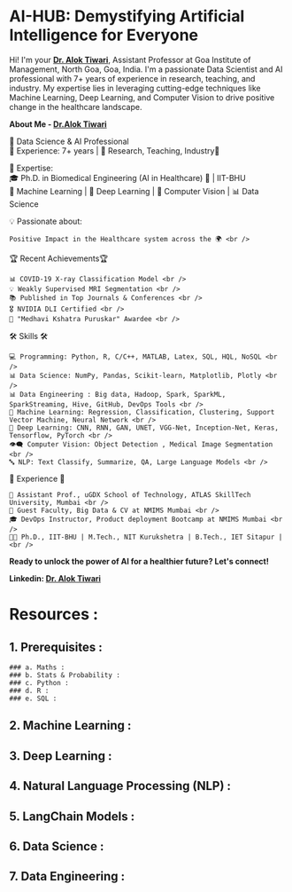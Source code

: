 
# AI-HUB: Demystifying Artificial Intelligence for Everyone

Hi! I'm your [**Dr. Alok Tiwari**](https://www.linkedin.com/in/dr-alok-tiwari/), Assistant Professor at Goa Institute of Management, North Goa, Goa, India. I'm a passionate Data Scientist and AI professional with 7+ years of experience in research, teaching, and industry. My expertise lies in leveraging cutting-edge techniques like Machine Learning, Deep Learning, and Computer Vision to drive positive change in the healthcare landscape.

**About Me - [Dr.Alok Tiwari](https://dr-alok-tiwari.github.io/)**

🌟 Data Science & AI Professional <br />
🔬 Experience: 7+ years | 💼 Research, Teaching, Industry🌟 <br />

🚀 Expertise:   <br />
    🎓 Ph.D. in Biomedical Engineering (AI in Healthcare) 🏥 | IIT-BHU <br />
    🤖 Machine Learning  | 🧠 Deep Learning | 📸 Computer Vision | 📊 Data Science <br />

💡 Passionate about:  <br />

    Positive Impact in the Healthcare system across the 🌍 <br />

🏆 Recent Achievements🏆 <br />

    📊 COVID-19 X-ray Classification Model <br />
    💡 Weakly Supervised MRI Segmentation <br />
    📚 Published in Top Journals & Conferences <br />
    🎖️ NVIDIA DLI Certified <br />
    🏅 "Medhavi Kshatra Puruskar" Awardee <br />

🛠️ Skills 🛠️ <br />

    💻 Programming: Python, R, C/C++, MATLAB, Latex, SQL, HQL, NoSQL <br />
    📊 Data Science: NumPy, Pandas, Scikit-learn, Matplotlib, Plotly <br />
    📊 Data Engineering : Big data, Hadoop, Spark, SparkML, SparkStreaming, Hive, GitHub, DevOps Tools <br />
    🧠 Machine Learning: Regression, Classification, Clustering, Support Vector Machine, Neural Network <br />
    🌌 Deep Learning: CNN, RNN, GAN, UNET, VGG-Net, Inception-Net, Keras, Tensorflow, PyTorch <br />
    👁️‍🗨️ Computer Vision: Object Detection , Medical Image Segmentation <br />
    🔤 NLP: Text Classify, Summarize, QA, Large Language Models <br />

📅 Experience 📅 <br />

    🏢 Assistant Prof., uGDX School of Technology, ATLAS SkillTech University, Mumbai <br />
    🏫 Guest Faculty, Big Data & CV at NMIMS Mumbai <br />
    🎓 DevOps Instructor, Product deployment Bootcamp at NMIMS Mumbai <br />
    👨‍🎓 Ph.D., IIT-BHU | M.Tech., NIT Kurukshetra | B.Tech., IET Sitapur | <br />

**Ready to unlock the power of AI for a healthier future? Let's connect!** <br />

**Linkedin: [Dr. Alok Tiwari](https://www.linkedin.com/in/dr-alok-tiwari/)**



# Resources :

## 1. Prerequisites :
    ### a. Maths :
    ### b. Stats & Probability :
    ### c. Python :
    ### d. R :
    ### e. SQL :


## 2. Machine Learning :

## 3. Deep Learning :

## 4. Natural Language Processing (NLP) :

## 5. LangChain Models :

## 6. Data Science :

## 7. Data Engineering :
